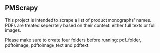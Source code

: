 ## PMScrapy

This project is intended to scrape a list of product monographs' names. PDFs are treated seperately based on their content: either full texts or full images.

Please make sure to create four folders before running: pdf_folder, pdftoimage, pdftoimage_text and pdftext.
